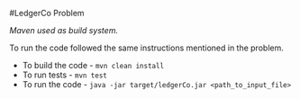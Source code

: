 #LedgerCo Problem

 *Maven used as build system.*
 
 To run the code followed the same instructions mentioned in the problem.
 
 * To build the code - `mvn clean install`
 * To run tests - `mvn test`
 * To run the code - `java -jar target/ledgerCo.jar <path_to_input_file>`